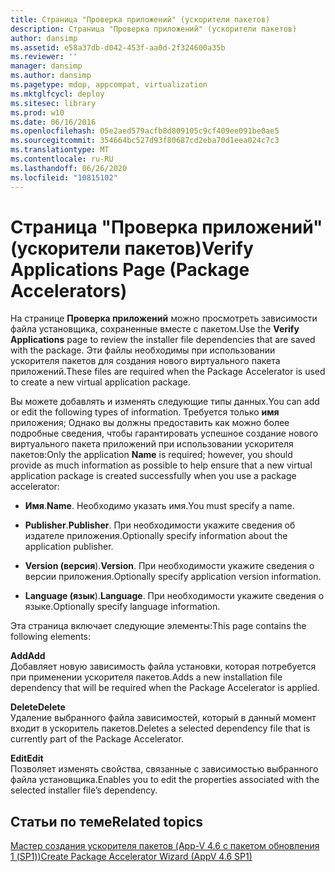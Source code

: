 ```yaml
---
title: Страница "Проверка приложений" (ускорители пакетов)
description: Страница "Проверка приложений" (ускорители пакетов)
author: dansimp
ms.assetid: e58a37db-d042-453f-aa0d-2f324600a35b
ms.reviewer: ''
manager: dansimp
ms.author: dansimp
ms.pagetype: mdop, appcompat, virtualization
ms.mktglfcycl: deploy
ms.sitesec: library
ms.prod: w10
ms.date: 06/16/2016
ms.openlocfilehash: 05e2aed579acfb8d809105c9cf409ee091be0ae5
ms.sourcegitcommit: 354664bc527d93f80687cd2eba70d1eea024c7c3
ms.translationtype: MT
ms.contentlocale: ru-RU
ms.lasthandoff: 06/26/2020
ms.locfileid: "10815102"
---
```

# <span data-ttu-id="6f231-103">Страница "Проверка приложений" (ускорители пакетов)</span><span class="sxs-lookup"><span data-stu-id="6f231-103">Verify Applications Page (Package Accelerators)</span></span>


<span data-ttu-id="6f231-104">На странице **Проверка приложений** можно просмотреть зависимости файла установщика, сохраненные вместе с пакетом.</span><span class="sxs-lookup"><span data-stu-id="6f231-104">Use the **Verify Applications** page to review the installer file dependencies that are saved with the package.</span></span> <span data-ttu-id="6f231-105">Эти файлы необходимы при использовании ускорителя пакетов для создания нового виртуального пакета приложений.</span><span class="sxs-lookup"><span data-stu-id="6f231-105">These files are required when the Package Accelerator is used to create a new virtual application package.</span></span>

<span data-ttu-id="6f231-106">Вы можете добавлять и изменять следующие типы данных.</span><span class="sxs-lookup"><span data-stu-id="6f231-106">You can add or edit the following types of information.</span></span> <span data-ttu-id="6f231-107">Требуется только **имя** приложения; Однако вы должны предоставить как можно более подробные сведения, чтобы гарантировать успешное создание нового виртуального пакета приложений при использовании ускорителя пакетов:</span><span class="sxs-lookup"><span data-stu-id="6f231-107">Only the application **Name** is required; however, you should provide as much information as possible to help ensure that a new virtual application package is created successfully when you use a package accelerator:</span></span>

-   <span data-ttu-id="6f231-108">**Имя**.</span><span class="sxs-lookup"><span data-stu-id="6f231-108">**Name**.</span></span> <span data-ttu-id="6f231-109">Необходимо указать имя.</span><span class="sxs-lookup"><span data-stu-id="6f231-109">You must specify a name.</span></span>

-   <span data-ttu-id="6f231-110">**Publisher**.</span><span class="sxs-lookup"><span data-stu-id="6f231-110">**Publisher**.</span></span> <span data-ttu-id="6f231-111">При необходимости укажите сведения об издателе приложения.</span><span class="sxs-lookup"><span data-stu-id="6f231-111">Optionally specify information about the application publisher.</span></span>

-   <span data-ttu-id="6f231-112">**Version (версия**).</span><span class="sxs-lookup"><span data-stu-id="6f231-112">**Version**.</span></span> <span data-ttu-id="6f231-113">При необходимости укажите сведения о версии приложения.</span><span class="sxs-lookup"><span data-stu-id="6f231-113">Optionally specify application version information.</span></span>

-   <span data-ttu-id="6f231-114">**Language (язык**).</span><span class="sxs-lookup"><span data-stu-id="6f231-114">**Language**.</span></span> <span data-ttu-id="6f231-115">При необходимости укажите сведения о языке.</span><span class="sxs-lookup"><span data-stu-id="6f231-115">Optionally specify language information.</span></span>

<span data-ttu-id="6f231-116">Эта страница включает следующие элементы:</span><span class="sxs-lookup"><span data-stu-id="6f231-116">This page contains the following elements:</span></span>

<a href="" id="add"></a>**<span data-ttu-id="6f231-117">Add</span><span class="sxs-lookup"><span data-stu-id="6f231-117">Add</span></span>**  
<span data-ttu-id="6f231-118">Добавляет новую зависимость файла установки, которая потребуется при применении ускорителя пакетов.</span><span class="sxs-lookup"><span data-stu-id="6f231-118">Adds a new installation file dependency that will be required when the Package Accelerator is applied.</span></span>

<a href="" id="delete"></a>**<span data-ttu-id="6f231-119">Delete</span><span class="sxs-lookup"><span data-stu-id="6f231-119">Delete</span></span>**  
<span data-ttu-id="6f231-120">Удаление выбранного файла зависимостей, который в данный момент входит в ускоритель пакетов.</span><span class="sxs-lookup"><span data-stu-id="6f231-120">Deletes a selected dependency file that is currently part of the Package Accelerator.</span></span>

<a href="" id="edit"></a>**<span data-ttu-id="6f231-121">Edit</span><span class="sxs-lookup"><span data-stu-id="6f231-121">Edit</span></span>**  
<span data-ttu-id="6f231-122">Позволяет изменять свойства, связанные с зависимостью выбранного файла установщика.</span><span class="sxs-lookup"><span data-stu-id="6f231-122">Enables you to edit the properties associated with the selected installer file’s dependency.</span></span>

## <span data-ttu-id="6f231-123">Статьи по теме</span><span class="sxs-lookup"><span data-stu-id="6f231-123">Related topics</span></span>


[<span data-ttu-id="6f231-124">Мастер создания ускорителя пакетов (App-V 4.6 с пакетом обновления 1 (SP1))</span><span class="sxs-lookup"><span data-stu-id="6f231-124">Create Package Accelerator Wizard (AppV 4.6 SP1)</span></span>](create-package-accelerator-wizard--appv-46-sp1-.md)

 

 





